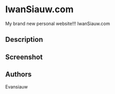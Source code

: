 # IwanSiauw.com
My brand new personal website!!! IwanSiauw.com


## Description



## Screenshot


## Authors
Evansiauw
